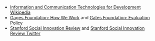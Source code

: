 * [Information and Communication Technologies for Development Wikipedia](https://en.wikipedia.org/wiki/Information_and_communication_technologies_for_development)
* [Gages Foundation: How We Work](http://www.gatesfoundation.org/How-We-Work) and [Gates Foundation: Evaluation Policy](http://www.gatesfoundation.org/How-We-Work/General-Information/Evaluation-Policy)
* [Stanford Social Innovation Review](http://www.ssireview.org) and [Stanford Social Innovation Review Twitter](https://twitter.com/SSIReview)



